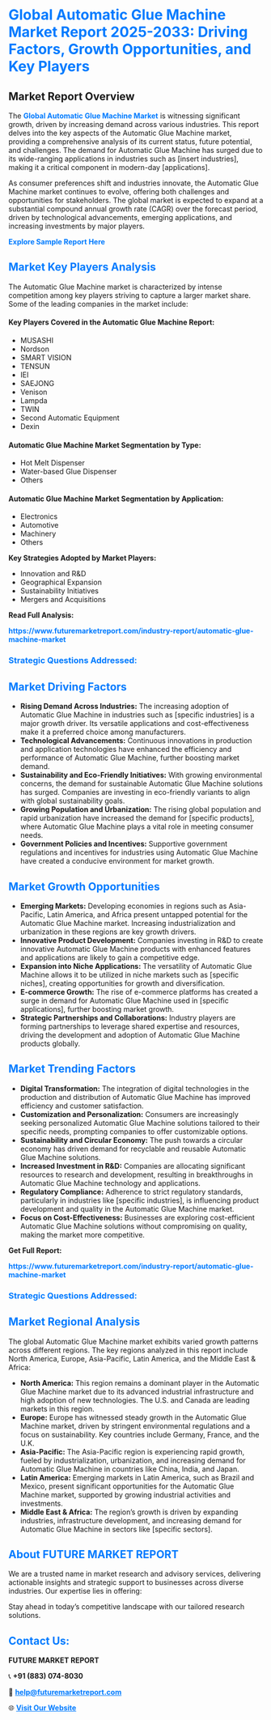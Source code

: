 <h1 style="color: #007BFF;">Global Automatic Glue Machine Market Report 2025-2033: Driving Factors, Growth Opportunities, and Key Players</h1>

<section id="overview">
<h2>Market Report Overview</h2>
<p>The <a href="https://www.futuremarketreport.com/industry-report/automatic-glue-machine-market" style="color: #007BFF; text-decoration: none;"><strong>Global Automatic Glue Machine Market</strong></a> is witnessing significant growth, driven by increasing demand across various industries. This report delves into the key aspects of the Automatic Glue Machine market, providing a comprehensive analysis of its current status, future potential, and challenges. The demand for Automatic Glue Machine has surged due to its wide-ranging applications in industries such as [insert industries], making it a critical component in modern-day [applications].</p>
<p>As consumer preferences shift and industries innovate, the Automatic Glue Machine market continues to evolve, offering both challenges and opportunities for stakeholders. The global market is expected to expand at a substantial compound annual growth rate (CAGR) over the forecast period, driven by technological advancements, emerging applications, and increasing investments by major players.</p>
</section>

<section id="overview">
<p><a href="https://www.futuremarketreport.com/request-sample/reportId=55427" style="color: #007BFF; text-decoration: none;"><strong>Explore Sample Report Here</strong></a></p>
</section>

<section id="key-players">
<h2 style="color: #007BFF;">Market Key Players Analysis</h2>
<p>The Automatic Glue Machine market is characterized by intense competition among key players striving to capture a larger market share. Some of the leading companies in the market include:</p>
<h4>Key Players Covered in the Automatic Glue Machine Report:</h4>
<ul><li>MUSASHI</li><li>Nordson</li><li>SMART VISION</li><li>TENSUN</li><li>IEI</li><li>SAEJONG</li><li>Venison</li><li>Lampda</li><li>TWIN</li><li>Second Automatic Equipment</li><li>Dexin</li></ul>
<h4>Automatic Glue Machine Market Segmentation by Type:</h4>
<ul><li>Hot Melt Dispenser</li><li>Water-based Glue Dispenser</li><li>Others</li></ul>

<h4>Automatic Glue Machine Market Segmentation by Application:</h4>
<ul><li>Electronics</li><li>Automotive</li><li>Machinery</li><li>Others</li></ul>
<p><strong>Key Strategies Adopted by Market Players:</strong></p>
<ul>
<li>Innovation and R&D</li>
<li>Geographical Expansion</li>
<li>Sustainability Initiatives</li>
<li>Mergers and Acquisitions</li>
</ul>
</section>

<section>
<p><strong>Read Full Analysis: </strong></p><a href="https://www.futuremarketreport.com/industry-report/automatic-glue-machine-market" style="color: #007BFF; text-decoration: none;"><strong>https://www.futuremarketreport.com/industry-report/automatic-glue-machine-market</strong></a>
<h3 style="color: #007BFF;">Strategic Questions Addressed:</h3>
</section>

<section id="driving-factors">
<h2 style="color: #007BFF;">Market Driving Factors</h2>
<ul>
<li><strong>Rising Demand Across Industries:</strong> The increasing adoption of Automatic Glue Machine in industries such as [specific industries] is a major growth driver. Its versatile applications and cost-effectiveness make it a preferred choice among manufacturers.</li>
<li><strong>Technological Advancements:</strong> Continuous innovations in production and application technologies have enhanced the efficiency and performance of Automatic Glue Machine, further boosting market demand.</li>
<li><strong>Sustainability and Eco-Friendly Initiatives:</strong> With growing environmental concerns, the demand for sustainable Automatic Glue Machine solutions has surged. Companies are investing in eco-friendly variants to align with global sustainability goals.</li>
<li><strong>Growing Population and Urbanization:</strong> The rising global population and rapid urbanization have increased the demand for [specific products], where Automatic Glue Machine plays a vital role in meeting consumer needs.</li>
<li><strong>Government Policies and Incentives:</strong> Supportive government regulations and incentives for industries using Automatic Glue Machine have created a conducive environment for market growth.</li>
</ul>
</section>

<section id="growth-opportunities">
<h2 style="color: #007BFF;">Market Growth Opportunities</h2>
<ul>
<li><strong>Emerging Markets:</strong> Developing economies in regions such as Asia-Pacific, Latin America, and Africa present untapped potential for the Automatic Glue Machine market. Increasing industrialization and urbanization in these regions are key growth drivers.</li>
<li><strong>Innovative Product Development:</strong> Companies investing in R&D to create innovative Automatic Glue Machine products with enhanced features and applications are likely to gain a competitive edge.</li>
<li><strong>Expansion into Niche Applications:</strong> The versatility of Automatic Glue Machine allows it to be utilized in niche markets such as [specific niches], creating opportunities for growth and diversification.</li>
<li><strong>E-commerce Growth:</strong> The rise of e-commerce platforms has created a surge in demand for Automatic Glue Machine used in [specific applications], further boosting market growth.</li>
<li><strong>Strategic Partnerships and Collaborations:</strong> Industry players are forming partnerships to leverage shared expertise and resources, driving the development and adoption of Automatic Glue Machine products globally.</li>
</ul>
</section>

<section id="trending-factors">
<h2 style="color: #007BFF;">Market Trending Factors</h2>
<ul>
<li><strong>Digital Transformation:</strong> The integration of digital technologies in the production and distribution of Automatic Glue Machine has improved efficiency and customer satisfaction.</li>
<li><strong>Customization and Personalization:</strong> Consumers are increasingly seeking personalized Automatic Glue Machine solutions tailored to their specific needs, prompting companies to offer customizable options.</li>
<li><strong>Sustainability and Circular Economy:</strong> The push towards a circular economy has driven demand for recyclable and reusable Automatic Glue Machine solutions.</li>
<li><strong>Increased Investment in R&D:</strong> Companies are allocating significant resources to research and development, resulting in breakthroughs in Automatic Glue Machine technology and applications.</li>
<li><strong>Regulatory Compliance:</strong> Adherence to strict regulatory standards, particularly in industries like [specific industries], is influencing product development and quality in the Automatic Glue Machine market.</li>
<li><strong>Focus on Cost-Effectiveness:</strong> Businesses are exploring cost-efficient Automatic Glue Machine solutions without compromising on quality, making the market more competitive.</li>
</ul>
</section>

<section>
<p><strong>Get Full Report: </strong></p><a href="https://www.futuremarketreport.com/industry-report/automatic-glue-machine-market" style="color: #007BFF; text-decoration: none;"><strong>https://www.futuremarketreport.com/industry-report/automatic-glue-machine-market</strong></a>
<h3 style="color: #007BFF;">Strategic Questions Addressed:</h3>
</section>


<section id="regional-analysis">
<h2 style="color: #007BFF;">Market Regional Analysis</h2>
<p>The global Automatic Glue Machine market exhibits varied growth patterns across different regions. The key regions analyzed in this report include North America, Europe, Asia-Pacific, Latin America, and the Middle East & Africa:</p>
<ul>
<li><strong>North America:</strong> This region remains a dominant player in the Automatic Glue Machine market due to its advanced industrial infrastructure and high adoption of new technologies. The U.S. and Canada are leading markets in this region.</li>
<li><strong>Europe:</strong> Europe has witnessed steady growth in the Automatic Glue Machine market, driven by stringent environmental regulations and a focus on sustainability. Key countries include Germany, France, and the U.K.</li>
<li><strong>Asia-Pacific:</strong> The Asia-Pacific region is experiencing rapid growth, fueled by industrialization, urbanization, and increasing demand for Automatic Glue Machine in countries like China, India, and Japan.</li>
<li><strong>Latin America:</strong> Emerging markets in Latin America, such as Brazil and Mexico, present significant opportunities for the Automatic Glue Machine market, supported by growing industrial activities and investments.</li>
<li><strong>Middle East & Africa:</strong> The region’s growth is driven by expanding industries, infrastructure development, and increasing demand for Automatic Glue Machine in sectors like [specific sectors].</li>
</ul>
</section>

<footer>
<h2 style="color: #007BFF;">About FUTURE MARKET REPORT</h2>
<p>We are a trusted name in market research and advisory services, delivering actionable insights and strategic support to businesses across diverse industries. Our expertise lies in offering:</p>

<p>Stay ahead in today’s competitive landscape with our tailored research solutions.</p>

<h2 style="color: #007BFF;">Contact Us:</h2>
<p><strong>FUTURE MARKET REPORT</strong></p>
<p>📞 <strong>+91 (883) 074-8030</strong></p>
<p>📧 <strong><a href="mailto:help@futuremarketreport.com" style="color: #007BFF;">help@futuremarketreport.com</a></strong></p>
<p>🌐 <strong><a href="https://www.futuremarketreport.com/" style="color: #007BFF;">Visit Our Website</a></strong></p>
</footer>